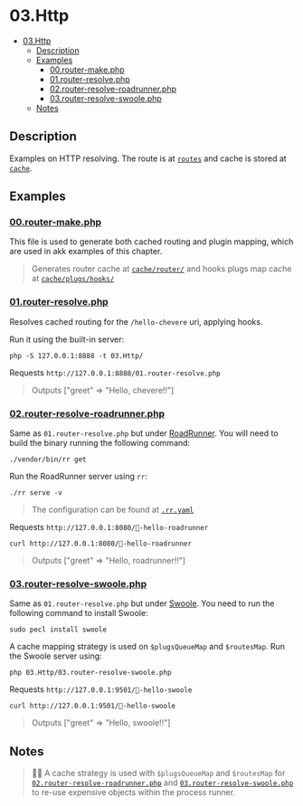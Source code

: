 # 03.Http

- [03.Http](#03http)
  - [Description](#description)
  - [Examples](#examples)
    - [00.router-make.php](#00router-makephp)
    - [01.router-resolve.php](#01router-resolvephp)
    - [02.router-resolve-roadrunner.php](#02router-resolve-roadrunnerphp)
    - [03.router-resolve-swoole.php](#03router-resolve-swoolephp)
  - [Notes](#notes)

## Description

Examples on HTTP resolving. The route is at [`routes`](routes) and cache is stored at [`cache`](cache).

## Examples

### [00.router-make.php](00.router-make.php)

This file is used to generate both cached routing and plugin mapping, which are used in akk examples of this chapter.

> Generates router cache at [`cache/router/`](cache/router/) and hooks plugs map cache at [`cache/plugs/hooks/`](cache/plugs/hooks/)

### [01.router-resolve.php](01.router-resolve.php)

Resolves cached routing for the `/hello-chevere` uri, applying hooks.

Run it using the built-in server:

```shell
php -S 127.0.0.1:8888 -t 03.Http/ 
```

Requests `http://127.0.0.1:8888/01.router-resolve.php`

> Outputs ["greet" => "Hello, chevere!!"]

### [02.router-resolve-roadrunner.php](02.router-resolve-roadrunner.php)

Same as `01.router-resolve.php` but under [RoadRunner](https://roadrunner.dev/). You will need to build the binary running the following command:

```shell
./vendor/bin/rr get
```

Run the RoadRunner server using `rr`:

```shell
./rr serve -v 
```

> The configuration can be found at [`.rr.yaml`](../.rr.yaml)

Requests `http://127.0.0.1:8080/🐘-hello-roadrunner`

```shell
curl http://127.0.0.1:8080/🐘-hello-roadrunner
```

> Outputs ["greet" => "Hello, roadrunner!!"]

### [03.router-resolve-swoole.php](03.router-resolve-swoole.php)

Same as `01.router-resolve.php` but under [Swoole](https://www.swoole.co.uk/). You need to run the following command to install Swoole:

```shell
sudo pecl install swoole
```

A cache mapping strategy is used on `$plugsQueueMap` and `$routesMap`. Run the Swoole server using:

```shell
php 03.Http/03.router-resolve-swoole.php
```

Requests `http://127.0.0.1:9501/🐘-hello-swoole`

```shell
curl http://127.0.0.1:9501/🐘-hello-swoole
```

> Outputs ["greet" => "Hello, swoole!!"]

## Notes

> 👍🏾 A cache strategy is used with `$plugsQueueMap` and `$routesMap` for [`02.router-resolve-roadrunner.php`](#02router-resolve-roadrunnerphp) and [`03.router-resolve-swoole.php`](#03router-resolve-swoolephp) to re-use expensive objects within the process runner.
